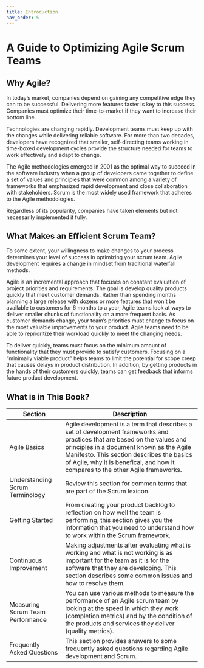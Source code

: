 ```yaml
---
title: Introduction
nav_order: 5
---
```


# A Guide to Optimizing Agile Scrum Teams

## Why Agile?

In today’s market, companies depend on gaining any competitive edge they can to be successful. Delivering more features faster is key to this success. Companies must optimize their time-to-market if they want to increase their bottom line.

Technologies are changing rapidly. Development teams must keep up with the changes while delivering reliable software. For more than two decades, developers have recognized that smaller, self-directing teams working in time-boxed development cycles provide the structure needed for teams to work effectively and adapt to change.

The Agile methodologies emerged in 2001 as the optimal way to succeed in the software industry when a group of developers came together to define a set of values and principles that were common among a variety of frameworks that emphasized rapid development and close collaboration with stakeholders. Scrum is the most widely used framework that adheres to the Agile methodologies. 

Regardless of its popularity, companies have taken elements but not necessarily implemented it fully.

## What Makes an Efficient Scrum Team?

To some extent, your willingness to make changes to your process determines your level of success in optimizing your scrum team. Agile development requires a change in mindset from traditional waterfall methods. 

Agile is an incremental approach that focuses on constant evaluation of project priorities and requirements. The goal is develop quality products quickly that meet customer demands. Rather than spending months planning a large release with dozens or more features that won’t be available to customers for 6 months to a year, Agile teams look at ways to deliver smaller chunks of functionality on a more frequent basis. As customer demands change, your team’s priorities must change to focus on the most valuable improvements to your product. Agile teams need to be able to reprioritize their workload quickly to meet the changing needs. 

To deliver quickly, teams must focus on the minimum amount of functionality that they must provide to satisfy customers. Focusing on a “minimally viable product” helps teams to limit the potential for scope creep that causes delays in product distribution. In addition, by getting products in the hands of their customers quickly, teams can get feedback that informs future product development. 

## What is in This Book?

| Section                           | Description          |
|-----------------------------------|----------------------|
| Agile Basics                      |  Agile development is a term that describes a set of development frameworks and practices that are based on the values and principles in a document known as the Agile Manifesto.  This section describes the basics of Agile, why it is benefical, and how it compares to the other Agile frameworks.               |
| Understanding Scrum Terminology   | Review this section for common terms that are part of the Scrum lexicon. |
| Getting Started                   | From creating your product backlog to reflection on how well the team is performing, this section gives you the information that you need to understand how to work within the Scrum framework. |
| Continuous Improvement            | Making adjustments after evaluating what is working and what is not working is as important for the team as it is for the software that they are developing. This section describes some common issues and how to resolve them.      |
| Measuring Scrum Team Performance  | You can use various methods to measure the performance of an Agile scrum team by looking at the speed in which they work (completion metrics) and by the condition of the products and services they deliver (quality metrics).                          |
| Frequently Asked Questions        | This section provides answers to some frequently asked questions regarding Agile development and Scrum.               |

